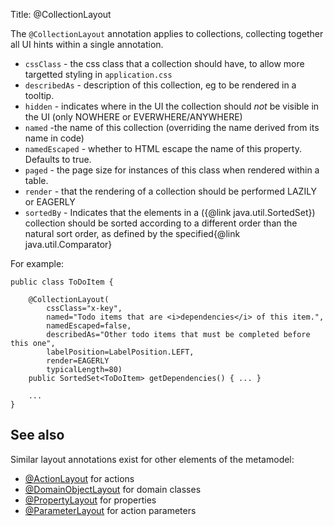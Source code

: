 Title: @CollectionLayout

The `@CollectionLayout` annotation applies to collections, collecting together all UI hints within a single
annotation.

* `cssClass` - the css class that a collection should have, to allow more targetted styling in `application.css`
* `describedAs` - description of this collection, eg to be rendered in a tooltip.
* `hidden` - indicates where in the UI the collection should *not* be visible in the UI (only NOWHERE or EVERWHERE/ANYWHERE)
* `named` -the name of this collection (overriding the name derived from its name in code)
* `namedEscaped` - whether to HTML escape the name of this property.  Defaults to true.
* `paged` - the page size for instances of this class when rendered within a table.
* `render` - that the rendering of a collection should be performed LAZILY or EAGERLY
* `sortedBy` - Indicates that the elements in a ({@link java.util.SortedSet}) collection should be sorted according to a different order than the natural sort order, as defined by the specified{@link java.util.Comparator}

For example:

    public class ToDoItem {

        @CollectionLayout(
            cssClass="x-key",
            named="Todo items that are <i>dependencies</i> of this item.",
            namedEscaped=false,
            describedAs="Other todo items that must be completed before this one",
            labelPosition=LabelPosition.LEFT,
            render=EAGERLY
            typicalLength=80)
        public SortedSet<ToDoItem> getDependencies() { ... }

        ...
    }

## See also

Similar layout annotations exist for other elements of the metamodel:

* [@ActionLayout](./ActionLayout.html) for actions
* [@DomainObjectLayout](./DomainObjectLayout.html) for domain classes
* [@PropertyLayout](./PropertyLayout.html) for properties
* [@ParameterLayout](./ParameterLayout.html) for action parameters


